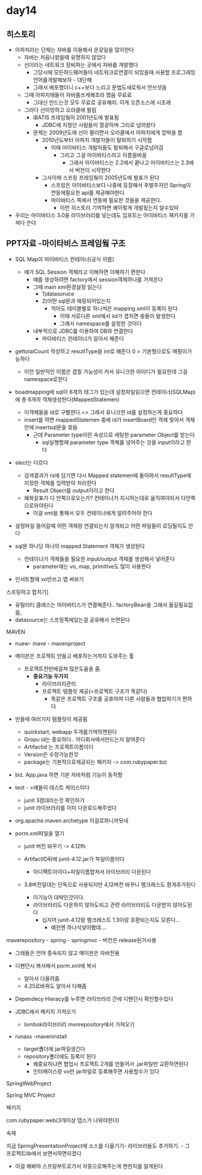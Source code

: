 # day14

## 히스토리 

- 아파치라는 단체는 자바를 이용해서 온갖일을 많이한다
  - 자바는 처음나왔을때 유명하지 않았다
  - 선이라는 네트워크 장비파는 곳에서 자바를 개발했다
    - 그당시에 모든하드웨어들이 네트워크로연결이 되있을때 사용할 프로그래밍 언어를개발해보자 - 대단해
    - 그래서 배포했더니 c++보다 느리고 문법도새로워서 안쓰섯음
  - 그때 아파치애들이 자바좀쓰게해조라 했음 무료료
    - 그대신 만드는것 모두 무료로 공유해라. 이게 오픈소스에 시초래
  - 그러다 선이망하고 오라클에 팔림
    - iBATIS 프레임웤이  2001년도에 발표됨
      - JDBC에 지쳤던 사람들이 열광하며 그리로 넘어왔다
    - 문제는 2009년도에 선이 팔리면서 오라클에서 아파치에게 압박을 함
      - 2010년도부터 아파치 개발자들이 탈퇴하기 시작함
        - 이때 아이바티스 개발자들도 탈퇴해서 구글로넘어감
          - 그리고 그걸 마이바티스라고 이름을바꿈
            - 그래서 아이바티스는 2.2에서 끝나고 마이바티스는 2.3에서 버전이 시작한다
      - 그사이에 스프링 프레임웤이 2005년도에 발표가 된다
        - 스프링은 아이바티스보다 나중에 등장해서 후발주자인 Spring이 연동에필요한 api를 제공해야한다
        - 마이바티스 쪽에서 연동에 필요한 것들을 제공한다.
          - 이런 히스토리 기억하면 왜이렇게 개발됬는지 알수있따
- 우리는 마이바티스 3.0을 라이브러리를 넣는데도 임포트는 아이바티스 패키지를 가져다 쓴다

## PPT자료 -마이타비스 프레임웤 구조

- SQL Map이 마이바티스 컨테이너(공식 이름)
  - 얘가 SQL Session 객체라고 이해하면 이해하기 편한다
    - 얘를 생성하려면 factory에서 session객체하나를 가져온다
    - 그때 main xml환경설정 읽는다
      - 1)datasoruce
      - 2)어떤 sql문과 매핑되어있는지
        - 적어도 테이블별로 하나씩은 mapping.xml이 등록이 된다
          - 이때  서로다른 xml에서 iid가 겹치면 충돌이 발생한다
          - 그래서 namespace를 설정한 것이다
    - 내부적으로 JDBC를 이용하여 DB와 연결한다
      - 마이바티스 컨테이너가 알아서 해준다

- gettotalCount 작성하고 resutlType을 int로 해준다 0 > 기본형으로도 매핑이가능하다
  - 이런 일반적인 이름은 겹칠 가능성이 커서 유니크한 아이디가 필요한데 그걸 namespace로한다
- boadmapping에 sql이 6개의 태그가 있는데 설정파일읽으면 컨테이너(SQLMap)에 총 6개의 객체생성한다(MappedStatemen)
  - 이객체들을 id로 구별한다.=> 그래서 유니크한 id를 설정하는게 중요하다
  - insert를 하면 mappedStatemen 중에 id가 insertBoard인 객체 찾아서 객체안에 insertsql문을 찾음
    - 근데 Parameter type이란 속성으로 세팅한 parameter Object를 받는다
      - sql실행할때 parameter type 객체를 넣어주는 것을 input이라고 한다
- slect는 다르다
  - 검색결과가 rs에 담기면 다시 Mapped statemen에 돌아와서 resultType에 지정한 객체를 입력받아 처리한다
    - Result Object를 output이라고 한다
  - 왜화살표가 다 안쪽으로오는가? 컨테이너가 지시하는대로 움직여야되서 다안쪽으로와야된다
    - 이걸 xml을 통해서 모두 컨테이너에게 알려주어야 한다

- 설정파일 들어갈때 어떤 객체랑 연결되는지 알게되고 어떤 파일들이 로딩될지도 안다
- sql문 하나당 하나의 mapped Statement 객체가 생성된다
  - 컨테이너가 객체들을 필요한 input/output 객체를 생성해서 넣어준다
    - parameter에는 vo, map, primitive도 많이 사용한다

- 인서트할때 vo안쓰고 맵 써보기



스프링하고 합치기]

- 유틸리티 클래스는 마이바티스가 연결해준다.. factoryBean을 그래서 옮길필요없음, 
- datasource는 스프링쪽에있는걸 공유해서 쓰면된다



MAVEN

- nuew- mave - mavenproject
- 메이븐은 프로젝트 만들고 배포하는거까지 도와주는 툴
  - 프로젝트전반에걸쳐 많은도움을 줌.
    - **중요기능 두가지**
      - 라이브러리관리
      - 프로젝트 템플릿 제공(=프로젝트 구조가 똑같다)
        -  똑같은 프로젝트 구조를 공휴아여 다른 사람들과 협업하기가 편하다
- 만들때 여러가지 템플릿이 제공됨
  - quickstart, webapp 두개를기억하면된다
  - Gropu id는 중요하다.. 어디회사에서만드는지 알여준다
  - Artifactid 는 프로젝트이름이다
  - Version은 수정가능한것
  - package는 기본적으로제공되는 패키지 -> com.rubypaper.biz



- biz. App.java 하면 기본 자바처럼 기능이 동작함
- test - >얘들이 테스트 케이스이다
  - junit 3점대라는것 확인하기
  - junit 라이브러리를 이미 다운로드해주었다

- org.apache.maven.archetype 이걸로하니까됫네

- porm.xml파일을 열기

  - junit 버전 바꾸기 -> 4.12fh

  - ArtifactID뒤에 junit-4.12.jar가 파일이름이다

    - 아디팩트아이디+파일이름합쳐서 라이브러리 다운된다

  - 3.8버전일대는 단독으로 사용되지만 4,12버전 바꾸니 햄크래스도 함게추가된다

    - 이기능이 대박인것이다. 
    - 라이브러리도 다운하지 않아도되고 관련 라이브러리도 다운받지 않아도된다
      - 심지어 junit-4.12랑 햄크래스트 1.3이랑 호환되는지도 모른다...
        - 예전엔 하나식넣어봤데....

    

maverepository - spring - springmvc - 버전은 release된거사용

- 그래들은 언어 종속되지 않고 메이븐은 자바전용
- 디펜던시 복사해서 porm.xml에 복사
  - 알아서 다올려줌
  - 4.25로바꿔도 알아서 다해줌
- Dependecy Hieracy를 누루면 라이브러리 간에 디펜던시 확인할수있다

- JDBC에서 패키지 가져오기
  - lombok라이브러리 mvnrepository에서 가져오기



- runass -maveninstall
  - target폴더에 jar파일생긴다
  - repository폴더에도 등록이 된다
    - 왜중요하냐면 협업시 프로젝트 2개를 만들어서 .jar파일만 교환하면된다
    - 인터페이스랑 vo만 jar파일로 등록해주면 사용할수가 있다

SpringWebProject



Spring MVC Project

패키지

com.rubypaper.web(3개이상 뎁스가 나와야한다)

숙제 

지금 SpringPresentationProject에 소스를 다옮기기- 라이브러들도 추가하기. - 그 프로젝트lib에서 보면서하면되겠다

- 이걸 해봐야 스프링부트로가서 자동으로해주는게 편한지를 알게된다

  


